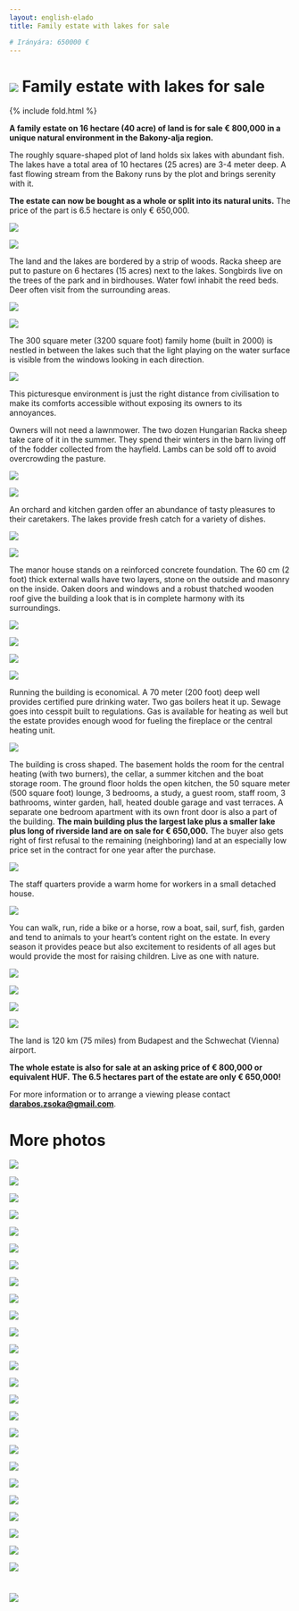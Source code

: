 ```yaml
---
layout: english-elado
title: Family estate with lakes for sale

# Irányára: 650000 €
---
```


# ![](http://i.imgur.com/OFNAOMq.jpg) Family estate with lakes for sale

{% include fold.html %}

**A family estate on 16 hectare (40 acre) of land is for sale € 800,000 in a unique natural environment in the Bakony-alja region.**

The roughly square-shaped plot of land holds six lakes with abundant fish. The lakes have a total area of 10 hectares (25 acres) are 3-4 meter deep. A fast flowing stream from the Bakony runs by the plot and brings serenity with it.

**The estate can now be bought as a whole or split into its natural units.**
The price of the part is 6.5 hectare is only € 650,000.

![](http://i.imgur.com/TeM31Dy.jpg)

![](http://i.imgur.com/sryDGCp.jpg)

The land and the lakes are bordered by a strip of woods. Racka sheep are put to pasture on 6 hectares (15 acres) next to the lakes. Songbirds live on the trees of the park and in birdhouses. Water fowl inhabit the reed beds. Deer often visit from the surrounding areas.

![](http://i.imgur.com/wM0SiRQ.jpg)

![](http://i.imgur.com/3nLPwBi.jpg)

The 300 square meter (3200 square foot) family home (built in 2000) is nestled in between the lakes such that the light playing on the water surface is visible from the windows looking in each direction.

![](http://i.imgur.com/pmJpxsz.jpg)

This picturesque environment is just the right distance from civilisation to make its comforts accessible without exposing its owners to its annoyances.

Owners will not need a lawnmower. The two dozen Hungarian Racka sheep take care of it in the summer. They spend their winters in the barn living off of the fodder collected from the hayfield. Lambs can be sold off to avoid overcrowding the pasture.

![](http://i.imgur.com/tFBaYDV.jpg)

![](http://i.imgur.com/TU3h4gX.jpg)

An orchard and kitchen garden offer an abundance of tasty pleasures to their caretakers. The lakes provide fresh catch for a variety of dishes.

![](http://i.imgur.com/yYqBdol.jpg)

![](http://i.imgur.com/96XqvQu.jpg)

The manor house stands on a reinforced concrete foundation. The 60 cm (2 foot) thick external walls have two layers, stone on the outside and masonry on the inside. Oaken doors and windows and a robust thatched wooden roof give the building a look that is in complete harmony with its surroundings.

![](http://i.imgur.com/42T189z.jpg)

![](http://i.imgur.com/BaTcwM0.jpg)

![](http://i.imgur.com/l7yHINe.jpg)

![](http://i.imgur.com/Jl0Jv8e.jpg)

Running the building is economical. A 70 meter (200 foot) deep well provides certified pure drinking water. Two gas boilers heat it up. Sewage goes into cesspit built to regulations. Gas is available for heating as well but the estate provides enough wood for fueling the fireplace or the central heating unit.

![](http://i.imgur.com/ipImzmf.jpg)

The building is cross shaped. The basement holds the room for the central heating (with two burners), the cellar, a summer kitchen and the boat storage room. The ground floor holds the open kitchen, the 50 square meter (500 square foot) lounge, 3 bedrooms, a study, a guest room, staff room, 3 bathrooms, winter garden, hall, heated double garage and vast terraces. A separate one bedroom apartment with its own front door is also a part of the building.
**The main building plus the largest lake plus a smaller lake plus long of riverside land are on sale for € 650,000.** The buyer also gets right of first refusal to the remaining (neighboring) land at an especially low price set in the contract for one year after the purchase.

![](http://i.imgur.com/UvqNx4O.jpg)

The staff quarters provide a warm home for workers in a small detached house.

![](http://i.imgur.com/slWbkaF.jpg)

You can walk, run, ride a bike or a horse, row a boat, sail, surf, fish, garden and tend to animals to your heart’s content right on the estate. In every season it provides peace but also excitement to residents of all ages but would provide the most for raising children. Live as one with nature.

![](http://i.imgur.com/5Zerf82.jpg)

![](http://i.imgur.com/RhooCdw.jpg)

<!---
Az ingatlant adottságai alkalmassá teszik akár üzleti célú felhasználásra is. A természet megóvása mellett még további lakóházak is építhetők a tavak partjára. Változatos helyszíne filmforgatásra is alkalmassá teszi, sőt, ihletet is nyújtó, de pl. közösségépítő-, testi-lelki rehabilitációs-, speciális idős- vagy gyermekotthon munkáját is jelentősen támogató tényező, hogy e varázslatos birtokon a természet részeként élhetünk.
-->

![](http://i.imgur.com/gY5SZ1w.jpg)

![](http://i.imgur.com/zeFnO79.jpg)

The land is 120 km (75 miles) from Budapest and the Schwechat (Vienna) airport.

**The whole estate is also for sale at an asking price of € 800,000 or equivalent HUF.**
**The 6.5 hectares part of the estate are only € 650,000!**

For more information or to arrange a viewing please contact **darabos.zsoka@gmail.com**.

# More photos

![](http://i.imgur.com/CAniLQi.jpg)

![](http://i.imgur.com/PP9hW7G.jpg)

![](http://i.imgur.com/RHh1L5x.jpg)

![](http://i.imgur.com/DIfS6Ma.jpg)

![](http://i.imgur.com/qlsJhDo.jpg)

![](http://i.imgur.com/NHe7aQk.jpg)

![](http://i.imgur.com/ET99vQh.jpg)

![](http://i.imgur.com/abvYTQw.jpg)

![](http://i.imgur.com/Y74UV5D.jpg)

![](http://i.imgur.com/mEJXZUn.jpg)

![](http://i.imgur.com/Tw5fRtU.jpg)

![](http://i.imgur.com/lQApcH0.jpg)

![](http://i.imgur.com/SCf8k6e.jpg)

![](http://i.imgur.com/0nrongV.jpg)

![](http://i.imgur.com/0YieXek.jpg)

![](http://i.imgur.com/rXBlorY.jpg)

![](http://i.imgur.com/a8933Ir.jpg)

![](http://i.imgur.com/qiU8MTe.jpg)

![](http://i.imgur.com/9sKWRit.jpg)

![](http://i.imgur.com/rTDtkVj.jpg)

![](http://i.imgur.com/hzfLpmK.jpg)

![](http://i.imgur.com/UKl84dt.jpg)

![](http://i.imgur.com/mKoPELk.jpg)

![](http://i.imgur.com/dBJYANi.jpg)

![](http://i.imgur.com/kB2UOAX.jpg)

# ![](http://i.imgur.com/WP6P12U.jpg)
